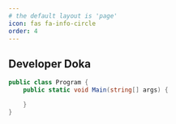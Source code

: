```yaml
---
# the default layout is 'page'
icon: fas fa-info-circle
order: 4
---
```


<!-- > Add Markdown syntax content to file `_tabs/about.md`{: .filepath } and it will show up on this page.
> {: .prompt-tip } -->

## Developer Doka

```cs
public class Program {
    public static void Main(string[] args) {

    }
}
```
